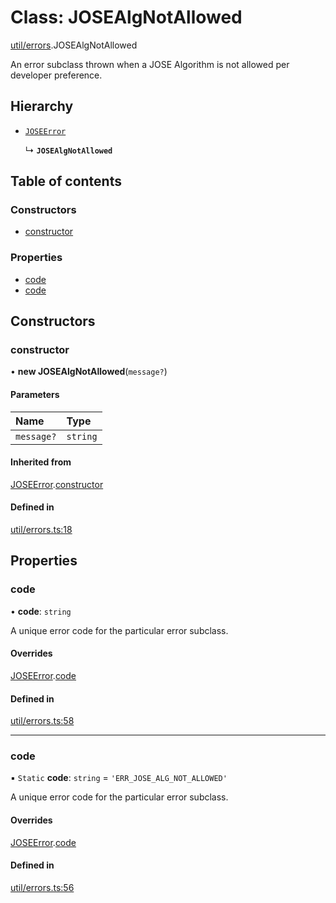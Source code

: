 # Class: JOSEAlgNotAllowed

[util/errors](../modules/util_errors.md).JOSEAlgNotAllowed

An error subclass thrown when a JOSE Algorithm is not allowed per developer preference.

## Hierarchy

- [`JOSEError`](util_errors.JOSEError.md)

  ↳ **`JOSEAlgNotAllowed`**

## Table of contents

### Constructors

- [constructor](util_errors.JOSEAlgNotAllowed.md#constructor)

### Properties

- [code](util_errors.JOSEAlgNotAllowed.md#code)
- [code](util_errors.JOSEAlgNotAllowed.md#code)

## Constructors

### constructor

• **new JOSEAlgNotAllowed**(`message?`)

#### Parameters

| Name | Type |
| :------ | :------ |
| `message?` | `string` |

#### Inherited from

[JOSEError](util_errors.JOSEError.md).[constructor](util_errors.JOSEError.md#constructor)

#### Defined in

[util/errors.ts:18](https://github.com/panva/jose/blob/v3.14.3/src/util/errors.ts#L18)

## Properties

### code

• **code**: `string`

A unique error code for the particular error subclass.

#### Overrides

[JOSEError](util_errors.JOSEError.md).[code](util_errors.JOSEError.md#code)

#### Defined in

[util/errors.ts:58](https://github.com/panva/jose/blob/v3.14.3/src/util/errors.ts#L58)

___

### code

▪ `Static` **code**: `string` = `'ERR_JOSE_ALG_NOT_ALLOWED'`

A unique error code for the particular error subclass.

#### Overrides

[JOSEError](util_errors.JOSEError.md).[code](util_errors.JOSEError.md#code)

#### Defined in

[util/errors.ts:56](https://github.com/panva/jose/blob/v3.14.3/src/util/errors.ts#L56)
